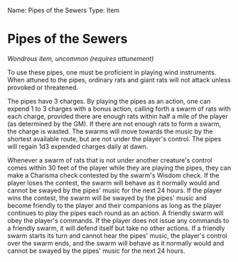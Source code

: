 Name: Pipes of the Sewers
Type: Item

# Pipes of the Sewers
_Wondrous item, uncommon (requires attunement)_

To use these pipes, one must be proficient in playing wind instruments. When attuned to the pipes, ordinary rats and giant rats will not attack unless provoked or threatened.

The pipes have 3 charges. By playing the pipes as an action, one can expend 1 to 3 charges with a bonus action, calling forth a swarm of rats with each charge, provided there are enough rats within half a mile of the player (as determined by the GM). If there are not enough rats to form a swarm, the charge is wasted. The swarms will move towards the music by the shortest available route, but are not under the player's control. The pipes will regain 1d3 expended charges daily at dawn.

Whenever a swarm of rats that is not under another creature's control comes within 30 feet of the player while they are playing the pipes, they can make a Charisma check contested by the swarm's Wisdom check. If the player loses the contest, the swarm will behave as it normally would and cannot be swayed by the pipes' music for the next 24 hours. If the player wins the contest, the swarm will be swayed by the pipes' music and become friendly to the player and their companions as long as the player continues to play the pipes each round as an action. A friendly swarm will obey the player's commands. If the player does not issue any commands to a friendly swarm, it will defend itself but take no other actions. If a friendly swarm starts its turn and cannot hear the pipes' music, the player's control over the swarm ends, and the swarm will behave as it normally would and cannot be swayed by the pipes' music for the next 24 hours.